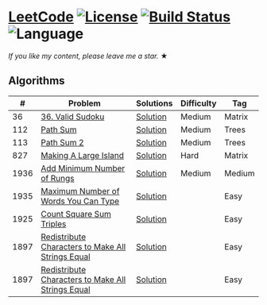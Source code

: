 # [LeetCode](https://leetcode.com/problemset/algorithms/) [![License](https://img.shields.io/badge/license-Apache_2.0-blue.svg)](LICENSE.md) [![Build Status](https://travis-ci.org/fishercoder1534/Leetcode.svg?branch=master)](https://travis-ci.org/fishercoder1534/Leetcode) ![Language](https://img.shields.io/badge/language-Java%20%2F%20MySQL%20%2F%20Bash-blue.svg) 

_If you like my content, please leave me a star._ &#9733;


## Algorithms

|  #  |      Problem     |   Solutions   | Difficulty  | Tag             
|-----|------------------|---------------|-------------|------------
|36|[36. Valid Sudoku](https://leetcode.com/problems/valid-sudoku/)|[Solution](https://github.com/vyash5075/Leetcode-problems/blob/master/36.java) |Medium|Matrix||
|112|[Path Sum](https://github.com/vyash5075/Leetcode-problems/blob/master/112.java)|[Solution](https://github.com/vyash5075/Leetcode-problems/blob/master/112.java) |Medium|Trees||
|113|[Path Sum 2](https://github.com/vyash5075/Leetcode-problems/blob/master/113.java)|[Solution](https://github.com/vyash5075/Leetcode-problems/blob/master/113.java) |Medium|Trees||
|827|[Making A Large Island](https://leetcode.com/problems/making-a-large-island/)|[Solution](https://github.com/vyash5075/Leetcode-problems/blob/master/827.java) |Hard|Matrix||
|1936|[Add Minimum Number of Rungs](https://leetcode.com/problems/add-minimum-number-of-rungs/)|[Solution](../master/src/main/java/com/fishercoder/solutions/_1936.java) |Medium|Medium||
|1935|[Maximum Number of Words You Can Type](https://leetcode.com/problems/maximum-number-of-words-you-can-type/)|[Solution](../master/src/main/java/com/fishercoder/solutions/_1935.java) ||Easy|String|
|1925|[Count Square Sum Triples](https://leetcode.com/problems/count-square-sum-triples/)|[Solution](../master/src/main/java/com/fishercoder/solutions/_1925.java) ||Easy|Array, Greedy|
|1897|[Redistribute Characters to Make All Strings Equal](https://leetcode.com/problems/redistribute-characters-to-make-all-strings-equal/)|[Solution](../master/src/main/java/com/fishercoder/solutions/_1897.java) ||Easy|String, Greedy|
|1897|[Redistribute Characters to Make All Strings Equal](https://leetcode.com/problems/redistribute-characters-to-make-all-strings-equal/)|[Solution](../master/src/main/java/com/fishercoder/solutions/_1897.java) ||Easy|String, Greedy|

